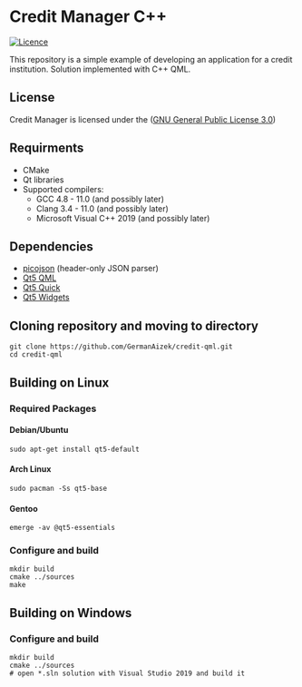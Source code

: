 
# Сredit Manager C++

[![Licence](https://img.shields.io/badge/license-GPL-blue.svg?style=flat)](LICENSE)

This repository is a simple example of developing an application for a credit institution.
Solution implemented with C++ QML.

## License

Сredit Manager is licensed under the ([GNU General Public License 3.0](https://www.gnu.org/licenses/gpl-3.0.html))

## Requirments

- CMake
- Qt libraries
- Supported compilers:
    - GCC 4.8 - 11.0 (and possibly later)
    - Clang 3.4 - 11.0 (and possibly later)
    - Microsoft Visual C++ 2019 (and possibly later)
    
## Dependencies

- [picojson](https://github.com/kazuho/picojson) (header-only JSON parser)
- [Qt5 QML](https://doc.qt.io/qt-5/qtqml-index.html)
- [Qt5 Quick](https://doc.qt.io/qt-5/qtquick-index.html)
- [Qt5 Widgets](https://doc.qt.io/qt-5/qtwidgets-index.html)

## Cloning repository and moving to directory

```
git clone https://github.com/GermanAizek/credit-qml.git
cd credit-qml
```

## Building on Linux
### Required Packages
#### Debian/Ubuntu

```
sudo apt-get install qt5-default
```

#### Arch Linux

```
sudo pacman -Ss qt5-base
```

#### Gentoo

```
emerge -av @qt5-essentials
```

### Configure and build

```
mkdir build
cmake ../sources
make
```
## Building on Windows
### Configure and build

```
mkdir build
cmake ../sources
# open *.sln solution with Visual Studio 2019 and build it
```
